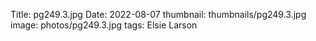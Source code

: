 Title: pg249.3.jpg
Date: 2022-08-07
thumbnail: thumbnails/pg249.3.jpg
image: photos/pg249.3.jpg
tags: Elsie Larson

